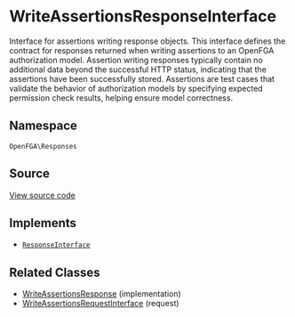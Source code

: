 # WriteAssertionsResponseInterface

Interface for assertions writing response objects. This interface defines the contract for responses returned when writing assertions to an OpenFGA authorization model. Assertion writing responses typically contain no additional data beyond the successful HTTP status, indicating that the assertions have been successfully stored. Assertions are test cases that validate the behavior of authorization models by specifying expected permission check results, helping ensure model correctness.

## Namespace

`OpenFGA\Responses`

## Source

[View source code](https://github.com/evansims/openfga-php/blob/main/src/Responses/WriteAssertionsResponseInterface.php)

## Implements

* [`ResponseInterface`](ResponseInterface.md)

## Related Classes

* [WriteAssertionsResponse](Responses/WriteAssertionsResponse.md) (implementation)
* [WriteAssertionsRequestInterface](Requests/WriteAssertionsRequestInterface.md) (request)
